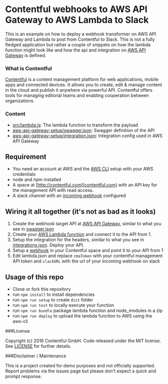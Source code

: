 # Contentful webhooks to AWS API Gateway to AWS Lambda to Slack

This is an example on how to deploy a webhook transformer on AWS API Gateway and Lambda to post from Contentful to Slack. This is not a fully fledged application but rather a couple of snippets on how the lambda function might look like and how the api and integration on [AWS API Gateway][3] is defined.

### What is Contentful
[Contentful][1] is a content management platform for web applications, mobile apps and connected devices. It allows you to create, edit & manage content in the cloud and publish it anywhere via powerful API. Contentful offers tools for managing editorial teams and enabling cooperation between organizations.

### Content
- [src/lambda.js](src/lambda.js): The lambda function to transform the payload
- [aws-api-gateway-setup/swagger.json][6]: Swagger definition of the API
- [aws-api-gateway-setup/integration.json][5]: Integration config used in AWS API Gateway

## Requirement
- You need an account at AWS and the [AWS CLI](https://aws.amazon.com/cli/) setup with your AWS credentials
- node and npm installed
- A space at [http://contentful.com](contentful.com) with an API key for the management API with read access.
- A slack channel with an [incoming webhook](https://api.slack.com/incoming-webhooks) configured

## Wiring it all together (it's not as bad as it looks)
1. Create the webhook target API at [AWS API Gateway][3], similar to what you see in [swagger.json][6]
2. Create your [AWS Lambda function][4] and connect it to the API from 1.
3. Setup the integration for the headers, similar to what you see in [integrations.json][5]. Deploy your API.
4. Setup a [webhook](https://www.contentful.com/developers/docs/concepts/webhooks/) in your Contentful space and point it to your API from 1
5. Edit lambda.json and replace `cmaToken` with your contentful management API token and `slackURL` with the url of your incoming webhook on slack

## Usage of this repo
- Clone or fork this repository
- run `npm install` to install dependencies
- run `npm run setup` to create `dist` folder
- run `npm run test` to locally execute your function
- run `npm run bundle` package lambda function and node_modules in a zip
- run `npm run deploy` to upload the lambda function to AWS using the aws-cli

###License

Copyright (c) 2016 Contentful GmbH. Code released under the MIT license. See [LICENSE][2] for further details.
 
###Disclaimer / Maintenance

This is a project created for demo purposes and not officially supported. Report problems via the issues page but please don't expect a quick and prompt response.

 [1]: https://www.contentful.com
 [2]: LICENSE
 [3]: https://aws.amazon.com/api-gateway/
 [4]: http://docs.aws.amazon.com/lambda/latest/dg/welcome.html
 [5]: ./aws-api-gateway-setup/integration.json
 [6]: ./aws-api-gateway-setup/swagger.json

